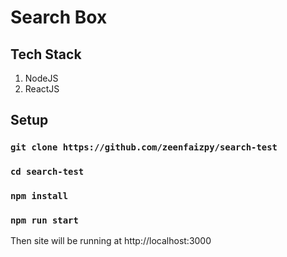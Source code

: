 # Search Box

## Tech Stack

1. NodeJS
2. ReactJS


## Setup

### `git clone https://github.com/zeenfaizpy/search-test`
### `cd search-test`
### `npm install`
### `npm run start`

Then site will be running at http://localhost:3000
